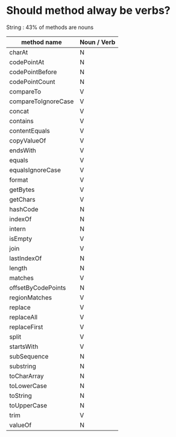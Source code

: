 # Should method alway be verbs?

String : 43% of methods are nouns

| method name | Noun / Verb |
| ----------- | ----------- |
| charAt | N |
| codePointAt | N |
| codePointBefore | N |
| codePointCount | N |
| compareTo | V |
| compareToIgnoreCase | V |
| concat | V |
| contains | V |
| contentEquals | V |
| copyValueOf | V |
| endsWith | V |
| equals | V |
| equalsIgnoreCase | V |
| format | V |
| getBytes | V |
| getChars | V |
| hashCode | N |
| indexOf | N |
| intern | N |
| isEmpty | V |
| join | V |
| lastIndexOf | N |
| length | N |
| matches | V |
| offsetByCodePoints | N |
| regionMatches | V |
| replace | V |
| replaceAll | V |
| replaceFirst | V |
| split | V |
| startsWith | V |
| subSequence | N |
| substring | N |
| toCharArray | N |
| toLowerCase | N |
| toString | N |
| toUpperCase | N |
| trim | V |
| valueOf | N |
